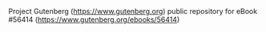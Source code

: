 Project Gutenberg (https://www.gutenberg.org) public repository for
eBook #56414 (https://www.gutenberg.org/ebooks/56414)
